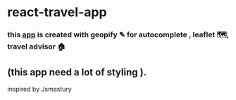 # react-travel-app
### this [app](https://gouderhicham-gps.netlify.app/#close) is created with **geopify** ✎ for autocomplete , **leaflet** 🗺️, **travel advisor** 🏠
## (this app need a lot of styling ).
inspired by Jsmastury

